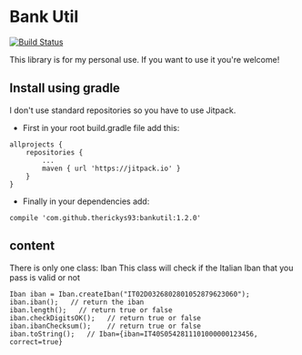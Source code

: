 # Bank Util

[![Build Status](https://travis-ci.org/therickys93/bankutil.svg?branch=master)](https://travis-ci.org/therickys93/bankutil)

This library is for my personal use. If you want to use it you're welcome!

## Install using gradle

I don't use standard repositories so you have to use Jitpack.

* First in your root build.gradle file add this:

```
allprojects {
	repositories {
		...
		maven { url 'https://jitpack.io' }
	}
}
```

* Finally in your dependencies add:

```
compile 'com.github.therickys93:bankutil:1.2.0'
```

## content

There is only one class: Iban
This class will check if the Italian Iban that you pass is valid or not

```
Iban iban = Iban.createIban("IT02D0326802801052879623060");
iban.iban();   // return the iban
iban.length();   // return true or false
iban.checkDigitsOK();   // return true or false
iban.ibanChecksum();    // return true or false
iban.toString();   // Iban={iban=IT40S0542811101000000123456, correct=true}
```

